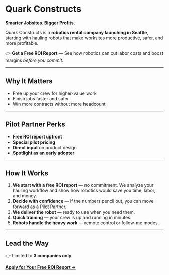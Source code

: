 # Quark Constructs
**Smarter Jobsites. Bigger Profits.**

Quark Constructs is a **robotics rental company launching in Seattle**, starting with hauling robots that make worksites more productive, safer, and more profitable.

👉 **Get a Free ROI Report** — See how robotics can cut labor costs and boost margins *before you commit.*

---

## Why It Matters
- Free up your crew for higher-value work  
- Finish jobs faster and safer  
- Win more contracts without more headcount  

---

## Pilot Partner Perks
- **Free ROI report upfront**  
- **Special pilot pricing**  
- **Direct input** on product design  
- **Spotlight as an early adopter**  

---

## How It Works
1. **We start with a free ROI report** — no commitment. We analyze your hauling workflow and show how robotics would save you time, labor, and money.  
2. **Decide with confidence** — if the numbers pencil out, you can move forward as a Pilot Partner.  
3. **We deliver the robot** — ready to use when you need them.  
4. **Quick training** — your crew is up and running in minutes.  
5. **Robots handle the heavy work** — remote control or follow-me modes.  

---

## Lead the Way
👉 Limited to **3 companies only**.

[**Apply for Your Free ROI Report →**](https://example.com/launch-form)
